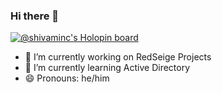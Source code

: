 ### Hi there 👋

<!--
**Shivaminc/Shivaminc** is a ✨ _special_ ✨ repository because its `README.md` (this file) appears on your GitHub profile.

Here are some ideas to get you started:
-->

[![@shivaminc's Holopin board](https://holopin.io/api/user/board?user=shivaminc)](https://holopin.io/@shivaminc)

- 🔭 I’m currently working on RedSeige Projects
- 🌱 I’m currently learning Active Directory 
- 😄 Pronouns: he/him
<!--
- 👯 I’m looking to collaborate on ...
- 🤔 I’m looking for help with ...
- 💬 Ask me about ...
- 📫 How to reach me:
- ⚡ Fun fact: ...
-->
